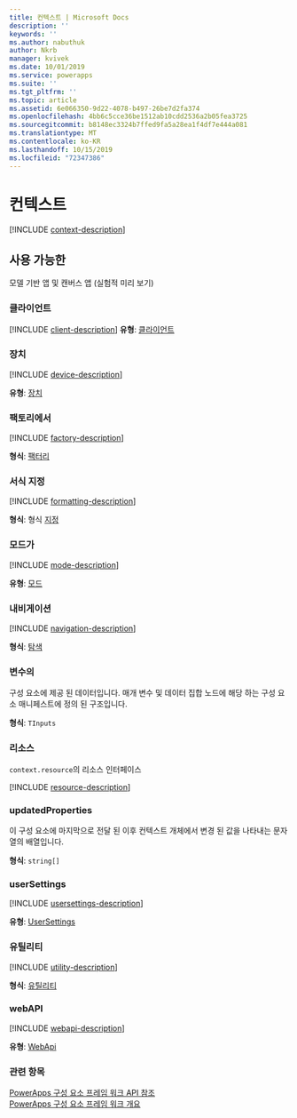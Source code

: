 ```yaml
---
title: 컨텍스트 | Microsoft Docs
description: ''
keywords: ''
ms.author: nabuthuk
author: Nkrb
manager: kvivek
ms.date: 10/01/2019
ms.service: powerapps
ms.suite: ''
ms.tgt_pltfrm: ''
ms.topic: article
ms.assetid: 6e066350-9d22-4078-b497-26be7d2fa374
ms.openlocfilehash: 4bb6c5cce36be1512ab10cdd2536a2b05fea3725
ms.sourcegitcommit: b8148ec3324b7ffed9fa5a28ea1f4df7e444a081
ms.translationtype: MT
ms.contentlocale: ko-KR
ms.lasthandoff: 10/15/2019
ms.locfileid: "72347386"
---
```

# <a name="context"></a>컨텍스트

[!INCLUDE [context-description](includes/context-description.md)]

## <a name="available-for"></a>사용 가능한 

모델 기반 앱 및 캔버스 앱 (실험적 미리 보기)

### <a name="client"></a>클라이언트

[!INCLUDE [client-description](includes/client-description.md)]
**유형**: [클라이언트](client.md)

### <a name="device"></a>장치

[!INCLUDE [device-description](includes/device-description.md)]

**유형**: [장치](device.md)

### <a name="factory"></a>팩토리에서

[!INCLUDE [factory-description](includes/factory-description.md)]

**형식**: [팩터리](factory.md)

### <a name="formatting"></a>서식 지정

[!INCLUDE [formatting-description](includes/formatting-description.md)]

**형식**: 형식 [지정](formatting.md)

### <a name="mode"></a>모드가

[!INCLUDE [mode-description](includes/mode-description.md)]

**유형**: [모드](mode.md)

### <a name="navigation"></a>내비게이션

[!INCLUDE [navigation-description](includes/navigation-description.md)]

**형식**: [탐색](navigation.md)

### <a name="parameters"></a>변수의

구성 요소에 제공 된 데이터입니다. 매개 변수 및 데이터 집합 노드에 해당 하는 구성 요소 매니페스트에 정의 된 구조입니다.

**형식**: `TInputs`

### <a name="resources"></a>리소스

`context.resource`의 리소스 인터페이스

[!INCLUDE [resource-description](includes/resources-description.md)]

### <a name="updatedproperties"></a>updatedProperties

이 구성 요소에 마지막으로 전달 된 이후 컨텍스트 개체에서 변경 된 값을 나타내는 문자열의 배열입니다.

**형식**: `string[]`

### <a name="usersettings"></a>userSettings

[!INCLUDE [usersettings-description](includes/usersettings-description.md)]

**유형**: [UserSettings](usersettings.md)

### <a name="utils"></a>유틸리티

[!INCLUDE [utility-description](includes/utility-description.md)]

**형식**: [유틸리티](utility.md)

### <a name="webapi"></a>webAPI

[!INCLUDE [webapi-description](includes/webapi-description.md)]

**유형**: [WebApi](webapi.md)

### <a name="related-topics"></a>관련 항목

[PowerApps 구성 요소 프레임 워크 API 참조](../reference/index.md)<br/>
[PowerApps 구성 요소 프레임 워크 개요](../overview.md)